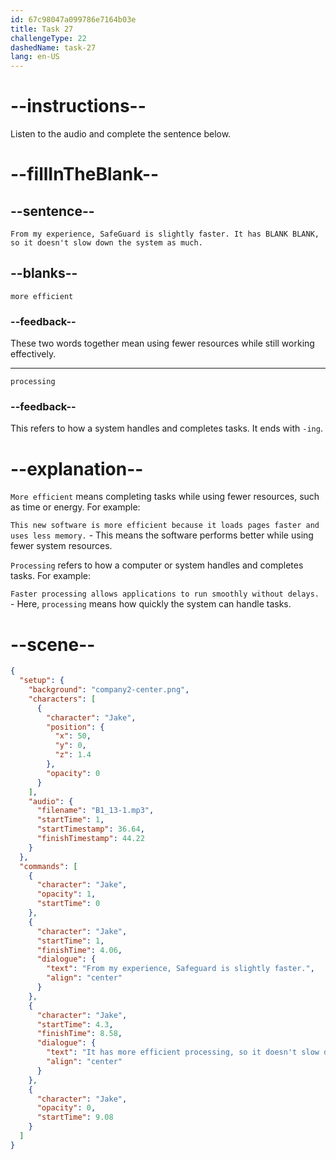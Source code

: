 ```yaml
---
id: 67c98047a099786e7164b03e
title: Task 27
challengeType: 22
dashedName: task-27
lang: en-US
---
```


<!-- (audio) Jake: From my experience, SafeGuard is slightly faster. It has more efficient processing, so it doesn't slow down the system as much. -->

# --instructions--

Listen to the audio and complete the sentence below.

# --fillInTheBlank--

## --sentence--

`From my experience, SafeGuard is slightly faster. It has BLANK BLANK, so it doesn't slow down the system as much.`

## --blanks--

`more efficient`

### --feedback--

These two words together mean using fewer resources while still working effectively.

---

`processing`

### --feedback--

This refers to how a system handles and completes tasks. It ends with `-ing`.

# --explanation--

`More efficient` means completing tasks while using fewer resources, such as time or energy. For example:  

`This new software is more efficient because it loads pages faster and uses less memory.` - This means the software performs better while using fewer system resources.

`Processing` refers to how a computer or system handles and completes tasks. For example:  

`Faster processing allows applications to run smoothly without delays.` - Here, `processing` means how quickly the system can handle tasks.  

# --scene--

```json
{
  "setup": {
    "background": "company2-center.png",
    "characters": [
      {
        "character": "Jake",
        "position": {
          "x": 50,
          "y": 0,
          "z": 1.4
        },
        "opacity": 0
      }
    ],
    "audio": {
      "filename": "B1_13-1.mp3",
      "startTime": 1,
      "startTimestamp": 36.64,
      "finishTimestamp": 44.22
    }
  },
  "commands": [
    {
      "character": "Jake",
      "opacity": 1,
      "startTime": 0
    },
    {
      "character": "Jake",
      "startTime": 1,
      "finishTime": 4.06,
      "dialogue": {
        "text": "From my experience, Safeguard is slightly faster.",
        "align": "center"
      }
    },
    {
      "character": "Jake",
      "startTime": 4.3,
      "finishTime": 8.58,
      "dialogue": {
        "text": "It has more efficient processing, so it doesn't slow down the system as much.",
        "align": "center"
      }
    },
    {
      "character": "Jake",
      "opacity": 0,
      "startTime": 9.08
    }
  ]
}
```
